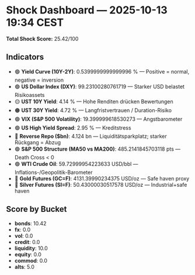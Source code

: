 # Shock Dashboard — 2025-10-13 19:34 CEST
**Total Shock Score:** 25.42/100

## Indicators
- 🟢 **Yield Curve (10Y-2Y)**: 0.5399999999999996 % — Positive = normal, negative = inversion
- 🟢 **US Dollar Index (DXY)**: 99.23100280761719  — Starker USD belastet Risikoassets
- 🟡 **UST 10Y Yield**: 4.14 % — Hohe Renditen drücken Bewertungen
- 🟠 **UST 30Y Yield**: 4.72 % — Langfristvertrauen / Duration-Risiko
- 🟢 **VIX (S&P 500 Volatility)**: 19.399999618530273  — Angstbarometer
- 🟢 **US High Yield Spread**: 2.95 % — Kreditstress
- 🔴 **Reverse Repo ($bn)**: 4.124 bn — Liquiditätsparkplatz; starker Rückgang = Abzug
- 🟢 **S&P 500 Structure (MA50 vs MA200)**: 485.2141845703118 pts — Death Cross < 0
- 🟢 **WTI Crude Oil**: 59.72999954223633 USD/bbl — Inflations-/Geopolitik-Barometer
- 🔴 **Gold Futures (GC=F)**: 4131.39990234375 USD/oz — Safe haven proxy
- 🔴 **Silver Futures (SI=F)**: 50.43000030517578 USD/oz — Industrial+safe haven

## Score by Bucket
- **bonds**: 10.42
- **fx**: 0.0
- **vol**: 0.0
- **credit**: 0.0
- **liquidity**: 10.0
- **equity**: 0.0
- **commod**: 0.0
- **alts**: 5.0